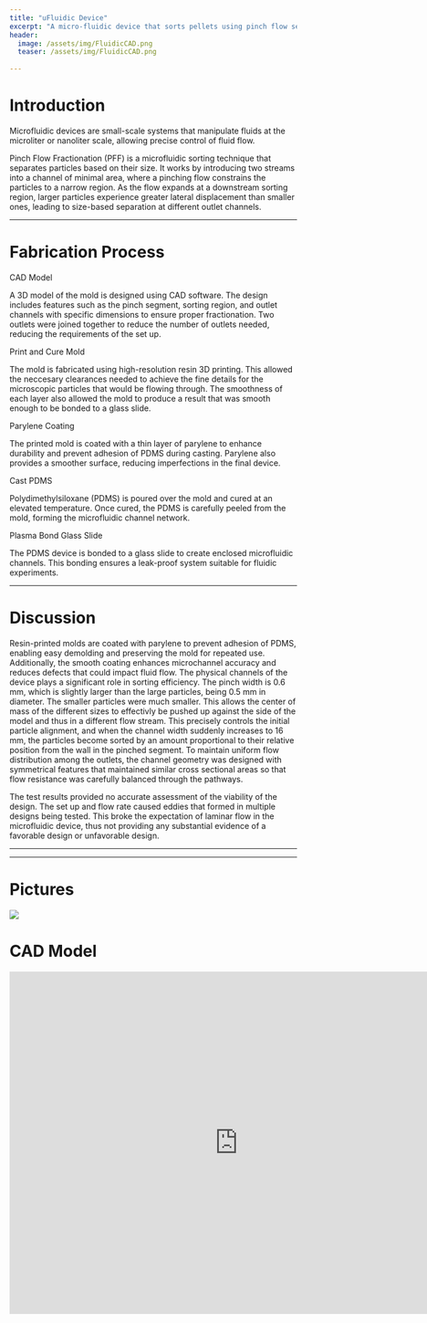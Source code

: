 ```yaml
---
title: "uFluidic Device"
excerpt: "A micro-fluidic device that sorts pellets using pinch flow seperation"
header:
  image: /assets/img/FluidicCAD.png
  teaser: /assets/img/FluidicCAD.png
  
---
```


# Introduction

Microfluidic devices are small-scale systems that manipulate fluids at the microliter or nanoliter scale, allowing precise control of fluid flow. 

Pinch Flow Fractionation (PFF) is a microfluidic sorting technique that separates particles based on their size. It works by introducing two streams into a channel of minimal area, where a pinching flow constrains the particles to a narrow region. As the flow expands at a downstream sorting region, larger particles experience greater lateral displacement than smaller ones, leading to size-based separation at different outlet channels.

---
# Fabrication Process

CAD Model

A 3D model of the mold is designed using CAD software. The design includes features such as the pinch segment, sorting region, and outlet channels with specific dimensions to ensure proper fractionation. Two outlets were joined together to reduce the number of outlets needed, reducing the requirements of the set up.

Print and Cure Mold

The mold is fabricated using high-resolution resin 3D printing. This allowed the neccesary clearances needed to achieve the fine details for the microscopic particles that would be flowing through. The smoothness of each layer also allowed the mold to produce a result that was smooth enough to be bonded to a glass slide.

Parylene Coating

The printed mold is coated with a thin layer of parylene to enhance durability and prevent adhesion of PDMS during casting. Parylene also provides a smoother surface, reducing imperfections in the final device.

Cast PDMS

Polydimethylsiloxane (PDMS) is poured over the mold and cured at an elevated temperature. Once cured, the PDMS is carefully peeled from the mold, forming the microfluidic channel network.

Plasma Bond Glass Slide

The PDMS device is  bonded to a glass slide to create enclosed microfluidic channels. This bonding ensures a leak-proof system suitable for fluidic experiments.

---
# Discussion

Resin-printed molds are coated with parylene to prevent adhesion of PDMS, enabling easy demolding and preserving the mold for repeated use. Additionally, the smooth coating enhances microchannel accuracy and reduces defects that could impact fluid flow. The physical channels of the device plays a significant role in sorting efficiency. The pinch width is 0.6 mm, which is slightly larger than the large particles, being 0.5 mm in diameter. The smaller particles were much smaller. This allows the center of mass of the different sizes to effectivly be pushed up against the side of the model and thus in a different flow stream. This precisely controls the initial particle alignment, and when the channel width suddenly increases to 16 mm, the particles become sorted by an amount proportional to their relative position from the wall in the pinched segment. To maintain uniform flow distribution among the outlets, the channel geometry was designed with symmetrical features that maintained similar cross sectional areas so that flow resistance was carefully balanced through the pathways.

The test results provided no accurate assessment of the viability of the design. The set up and flow rate caused eddies that formed in multiple designs being tested. This broke the expectation of laminar flow in the microfluidic device, thus not providing any substantial evidence of a favorable design or unfavorable design.

---

---
# Pictures
<img src="/assets/img/uFluidicMoldandCast.png" >


# CAD Model
<iframe src="https://myhub.autodesk360.com/ue2df0af5/shares/public/SH35dfcQT936092f0e437224cd558fdcdc2f?mode=embed" width="800" height="600" allowfullscreen="true" webkitallowfullscreen="true" mozallowfullscreen="true"  frameborder="0"></iframe>
